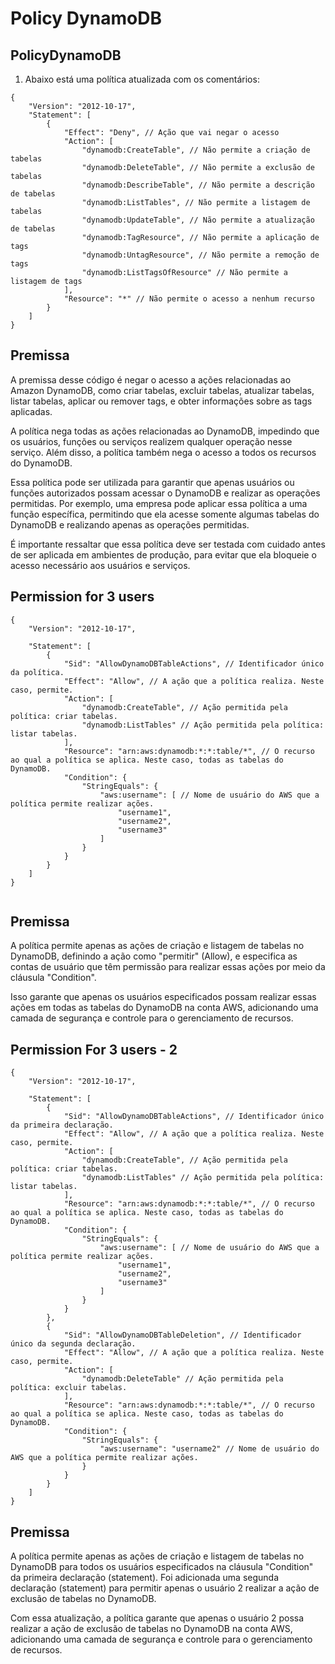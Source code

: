 # Policy DynamoDB


## PolicyDynamoDB

1. Abaixo está uma política atualizada com os comentários:

```:bash
{
    "Version": "2012-10-17",
    "Statement": [
        {
            "Effect": "Deny", // Ação que vai negar o acesso
            "Action": [
                "dynamodb:CreateTable", // Não permite a criação de tabelas
                "dynamodb:DeleteTable", // Não permite a exclusão de tabelas
                "dynamodb:DescribeTable", // Não permite a descrição de tabelas
                "dynamodb:ListTables", // Não permite a listagem de tabelas
                "dynamodb:UpdateTable", // Não permite a atualização de tabelas
                "dynamodb:TagResource", // Não permite a aplicação de tags
                "dynamodb:UntagResource", // Não permite a remoção de tags
                "dynamodb:ListTagsOfResource" // Não permite a listagem de tags
            ],
            "Resource": "*" // Não permite o acesso a nenhum recurso
        }
    ]
}

```


## Premissa

A premissa desse código é negar o acesso a ações relacionadas ao Amazon DynamoDB, como criar tabelas, excluir tabelas, atualizar tabelas, listar tabelas, aplicar ou remover tags, e obter informações sobre as tags aplicadas.

A política nega todas as ações relacionadas ao DynamoDB, impedindo que os usuários, funções ou serviços realizem qualquer operação nesse serviço. Além disso, a política também nega o acesso a todos os recursos do DynamoDB.

Essa política pode ser utilizada para garantir que apenas usuários ou funções autorizados possam acessar o DynamoDB e realizar as operações permitidas. Por exemplo, uma empresa pode aplicar essa política a uma função específica, permitindo que ela acesse somente algumas tabelas do DynamoDB e realizando apenas as operações permitidas.

É importante ressaltar que essa política deve ser testada com cuidado antes de ser aplicada em ambientes de produção, para evitar que ela bloqueie o acesso necessário aos usuários e serviços.

## Permission for 3 users

```:bash
{
    "Version": "2012-10-17",

    "Statement": [
        {
            "Sid": "AllowDynamoDBTableActions", // Identificador único da política.
            "Effect": "Allow", // A ação que a política realiza. Neste caso, permite.
            "Action": [
                "dynamodb:CreateTable", // Ação permitida pela política: criar tabelas.
                "dynamodb:ListTables" // Ação permitida pela política: listar tabelas.
            ],
            "Resource": "arn:aws:dynamodb:*:*:table/*", // O recurso ao qual a política se aplica. Neste caso, todas as tabelas do DynamoDB.
            "Condition": {
                "StringEquals": {
                    "aws:username": [ // Nome de usuário do AWS que a política permite realizar ações.
                        "username1",
                        "username2",
                        "username3"
                    ]
                }
            }
        }
    ]
}


```
## Premissa

A política permite apenas as ações de criação e listagem de tabelas no DynamoDB, definindo a ação como "permitir" (Allow), e especifica as contas de usuário que têm permissão para realizar essas ações por meio da cláusula "Condition".

Isso garante que apenas os usuários especificados possam realizar essas ações em todas as tabelas do DynamoDB na conta AWS, adicionando uma camada de segurança e controle para o gerenciamento de recursos.


## Permission For 3 users - 2 

```:bash
{
    "Version": "2012-10-17",

    "Statement": [
        {
            "Sid": "AllowDynamoDBTableActions", // Identificador único da primeira declaração.
            "Effect": "Allow", // A ação que a política realiza. Neste caso, permite.
            "Action": [
                "dynamodb:CreateTable", // Ação permitida pela política: criar tabelas.
                "dynamodb:ListTables" // Ação permitida pela política: listar tabelas.
            ],
            "Resource": "arn:aws:dynamodb:*:*:table/*", // O recurso ao qual a política se aplica. Neste caso, todas as tabelas do DynamoDB.
            "Condition": {
                "StringEquals": {
                    "aws:username": [ // Nome de usuário do AWS que a política permite realizar ações.
                        "username1",
                        "username2",
                        "username3"
                    ]
                }
            }
        },
        {
            "Sid": "AllowDynamoDBTableDeletion", // Identificador único da segunda declaração.
            "Effect": "Allow", // A ação que a política realiza. Neste caso, permite.
            "Action": [
                "dynamodb:DeleteTable" // Ação permitida pela política: excluir tabelas.
            ],
            "Resource": "arn:aws:dynamodb:*:*:table/*", // O recurso ao qual a política se aplica. Neste caso, todas as tabelas do DynamoDB.
            "Condition": {
                "StringEquals": {
                    "aws:username": "username2" // Nome de usuário do AWS que a política permite realizar ações.
                }
            }
        }
    ]
}

```

## Premissa

A política permite apenas as ações de criação e listagem de tabelas no DynamoDB para todos os usuários especificados na cláusula "Condition" da primeira declaração (statement). Foi adicionada uma segunda declaração (statement) para permitir apenas o usuário 2 realizar a ação de exclusão de tabelas no DynamoDB.

Com essa atualização, a política garante que apenas o usuário 2 possa realizar a ação de exclusão de tabelas no DynamoDB na conta AWS, adicionando uma camada de segurança e controle para o gerenciamento de recursos.